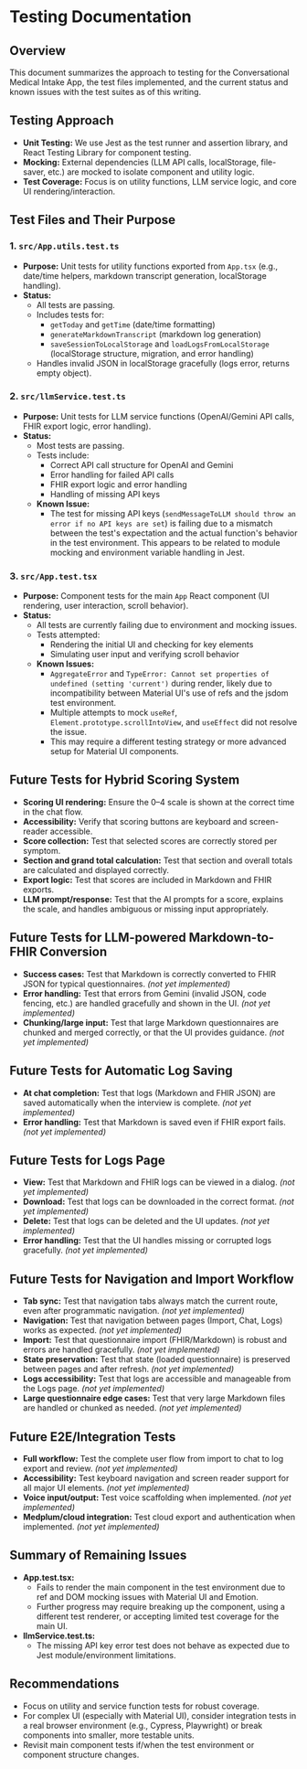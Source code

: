 # Testing Documentation

## Overview
This document summarizes the approach to testing for the Conversational Medical Intake App, the test files implemented, and the current status and known issues with the test suites as of this writing.

## Testing Approach
- **Unit Testing:** We use Jest as the test runner and assertion library, and React Testing Library for component testing.
- **Mocking:** External dependencies (LLM API calls, localStorage, file-saver, etc.) are mocked to isolate component and utility logic.
- **Test Coverage:** Focus is on utility functions, LLM service logic, and core UI rendering/interaction.

## Test Files and Their Purpose

### 1. `src/App.utils.test.ts`
- **Purpose:** Unit tests for utility functions exported from `App.tsx` (e.g., date/time helpers, markdown transcript generation, localStorage handling).
- **Status:**
  - All tests are passing.
  - Includes tests for:
    - `getToday` and `getTime` (date/time formatting)
    - `generateMarkdownTranscript` (markdown log generation)
    - `saveSessionToLocalStorage` and `loadLogsFromLocalStorage` (localStorage structure, migration, and error handling)
  - Handles invalid JSON in localStorage gracefully (logs error, returns empty object).

### 2. `src/llmService.test.ts`
- **Purpose:** Unit tests for LLM service functions (OpenAI/Gemini API calls, FHIR export logic, error handling).
- **Status:**
  - Most tests are passing.
  - Tests include:
    - Correct API call structure for OpenAI and Gemini
    - Error handling for failed API calls
    - FHIR export logic and error handling
    - Handling of missing API keys
  - **Known Issue:**
    - The test for missing API keys (`sendMessageToLLM should throw an error if no API keys are set`) is failing due to a mismatch between the test's expectation and the actual function's behavior in the test environment. This appears to be related to module mocking and environment variable handling in Jest.

### 3. `src/App.test.tsx`
- **Purpose:** Component tests for the main `App` React component (UI rendering, user interaction, scroll behavior).
- **Status:**
  - All tests are currently failing due to environment and mocking issues.
  - Tests attempted:
    - Rendering the initial UI and checking for key elements
    - Simulating user input and verifying scroll behavior
  - **Known Issues:**
    - `AggregateError` and `TypeError: Cannot set properties of undefined (setting 'current')` during render, likely due to incompatibility between Material UI's use of refs and the jsdom test environment.
    - Multiple attempts to mock `useRef`, `Element.prototype.scrollIntoView`, and `useEffect` did not resolve the issue.
    - This may require a different testing strategy or more advanced setup for Material UI components.

## Future Tests for Hybrid Scoring System
- **Scoring UI rendering:** Ensure the 0–4 scale is shown at the correct time in the chat flow.
- **Accessibility:** Verify that scoring buttons are keyboard and screen-reader accessible.
- **Score collection:** Test that selected scores are correctly stored per symptom.
- **Section and grand total calculation:** Test that section and overall totals are calculated and displayed correctly.
- **Export logic:** Test that scores are included in Markdown and FHIR exports.
- **LLM prompt/response:** Test that the AI prompts for a score, explains the scale, and handles ambiguous or missing input appropriately.

## Future Tests for LLM-powered Markdown-to-FHIR Conversion
- **Success cases:** Test that Markdown is correctly converted to FHIR JSON for typical questionnaires. _(not yet implemented)_
- **Error handling:** Test that errors from Gemini (invalid JSON, code fencing, etc.) are handled gracefully and shown in the UI. _(not yet implemented)_
- **Chunking/large input:** Test that large Markdown questionnaires are chunked and merged correctly, or that the UI provides guidance. _(not yet implemented)_

## Future Tests for Automatic Log Saving
- **At chat completion:** Test that logs (Markdown and FHIR JSON) are saved automatically when the interview is complete. _(not yet implemented)_
- **Error handling:** Test that Markdown is saved even if FHIR export fails. _(not yet implemented)_

## Future Tests for Logs Page
- **View:** Test that Markdown and FHIR logs can be viewed in a dialog. _(not yet implemented)_
- **Download:** Test that logs can be downloaded in the correct format. _(not yet implemented)_
- **Delete:** Test that logs can be deleted and the UI updates. _(not yet implemented)_
- **Error handling:** Test that the UI handles missing or corrupted logs gracefully. _(not yet implemented)_

## Future Tests for Navigation and Import Workflow
- **Tab sync:** Test that navigation tabs always match the current route, even after programmatic navigation. _(not yet implemented)_
- **Navigation:** Test that navigation between pages (Import, Chat, Logs) works as expected. _(not yet implemented)_
- **Import:** Test that questionnaire import (FHIR/Markdown) is robust and errors are handled gracefully. _(not yet implemented)_
- **State preservation:** Test that state (loaded questionnaire) is preserved between pages and after refresh. _(not yet implemented)_
- **Logs accessibility:** Test that logs are accessible and manageable from the Logs page. _(not yet implemented)_
- **Large questionnaire edge cases:** Test that very large Markdown files are handled or chunked as needed. _(not yet implemented)_

## Future E2E/Integration Tests
- **Full workflow:** Test the complete user flow from import to chat to log export and review. _(not yet implemented)_
- **Accessibility:** Test keyboard navigation and screen reader support for all major UI elements. _(not yet implemented)_
- **Voice input/output:** Test voice scaffolding when implemented. _(not yet implemented)_
- **Medplum/cloud integration:** Test cloud export and authentication when implemented. _(not yet implemented)_

## Summary of Remaining Issues
- **App.test.tsx:**
  - Fails to render the main component in the test environment due to ref and DOM mocking issues with Material UI and Emotion.
  - Further progress may require breaking up the component, using a different test renderer, or accepting limited test coverage for the main UI.
- **llmService.test.ts:**
  - The missing API key error test does not behave as expected due to Jest module/environment limitations.

## Recommendations
- Focus on utility and service function tests for robust coverage.
- For complex UI (especially with Material UI), consider integration tests in a real browser environment (e.g., Cypress, Playwright) or break components into smaller, more testable units.
- Revisit main component tests if/when the test environment or component structure changes. 